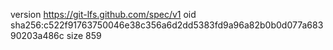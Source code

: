 version https://git-lfs.github.com/spec/v1
oid sha256:c522f91763750046e38c356a6d2dd5383fd9a96a82b0b0d077a68390203a486c
size 859
